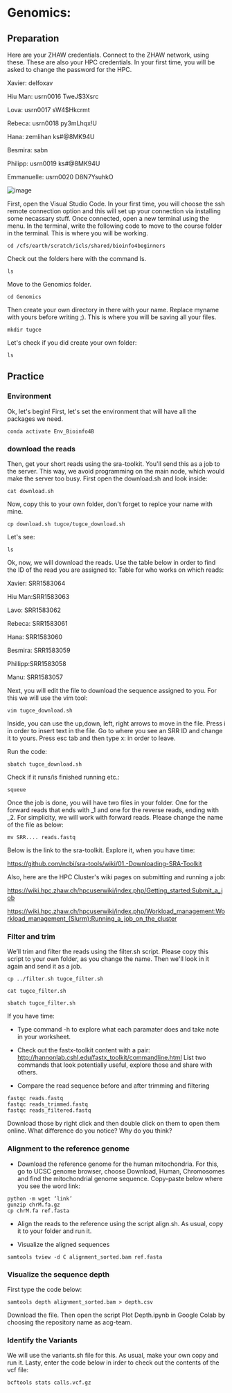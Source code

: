 # Genomics:

## Preparation 
Here are your ZHAW credentials. Connect to the ZHAW network, using these. These are also your HPC credentials. In your first time, you will be asked to change the password for the HPC.


Xavier:	delfoxav	

Hiu Man:	usrn0016	TweJ$3Xsrc

Lova: usrn0017	sW4$Hkcrmt

Rebeca:	usrn0018	py3mLhqx!U

Hana: zemlihan	ks#@8MK94U

Besmira:	 sabn	

Philipp:	usrn0019	ks#@8MK94U

Emmanuelle:	usrn0020	D8N7YsuhkO

![image](https://github.com/acg-team/Bioinfo4B/assets/26571015/ac0e4a70-0ba8-40f1-aa5e-6efd0b25273b)

First, open the Visual Studio Code. In your first time, you will choose the ssh remote connection option and this will set up your connection via installing some necassary stuff. Once connected, open a new terminal using the menu. In the terminal, write the following code to move to the course folder in the terminal. This is where you will be working.

```
cd /cfs/earth/scratch/icls/shared/bioinfo4beginners
```
Check out the folders here with the command ls.

```
ls
```
Move to the Genomics folder. 

```
cd Genomics
```
Then create your own directory in there with your name. Replace myname with yours before writing ;). This is where you will be saving all your files.
```
mkdir tugce
```
Let's check if you did create your own folder:
```
ls
```

## Practice 

### Environment
Ok, let's begin! 
First, let's set the environment that will have all the packages we need. 
```
conda activate Env_Bioinfo4B
```
### download the reads
Then, get your short reads using the sra-toolkit. You'll send this as a job to the server. This way, we avoid programming on the main node, which would make the server too busy. First open the download.sh and look inside:
```
cat download.sh
```
Now, copy this to your own folder, don't forget to replce your name with mine.
```
cp download.sh tugce/tugce_download.sh
```
Let's see:
```
ls
```

Ok, now, we will download the reads. Use the table below in order to find the ID of the read you are assigned to:
Table for who works on which reads:

Xavier: SRR1583064

Hiu Man:SRR1583063

Lavo: SRR1583062

Rebeca: SRR1583061

Hana: SRR1583060

Besmira: SRR1583059

Phillipp:SRR1583058

Manu: SRR1583057

Next, you will edit the file to download the sequence assigned to you. For this we will use the vim tool:
```
vim tugce_download.sh
```
Inside, you can use the up,down, left, right arrows to move in the file.
Press i in order to insert text in the file.
Go to where you see an SRR ID and change it to yours.
Press esc tab and then type x: in order to leave.

Run the code: 
```
sbatch tugce_download.sh
```
Check if it runs/is finished running etc.:
```
squeue
```

Once the job is done, you will have two files in your folder. One for the forward reads that ends with _1 and one for the reverse reads, ending with _2. For simplicity, we will work with forward reads. Please change the name of the file as below:
```
mv SRR.... reads.fastq
```

Below is the link to the sra-toolkit. Explore it, when you have time:

https://github.com/ncbi/sra-tools/wiki/01.-Downloading-SRA-Toolkit  

Also, here are the HPC Cluster's wiki pages on submitting and running a job:

https://wiki.hpc.zhaw.ch/hpcuserwiki/index.php/Getting_started:Submit_a_job

https://wiki.hpc.zhaw.ch/hpcuserwiki/index.php/Workload_management:Workload_management_(Slurm):Running_a_job_on_the_cluster


### Filter and trim
 
We’ll trim and filter the reads using the filter.sh script. Please copy this script to your own folder, as you change the name. Then we'll look in it again and send it as a job. 
```
cp ../filter.sh tugce_filter.sh
```
```
cat tugce_filter.sh
```
```
sbatch tugce_filter.sh
```

If you have time:

- Type command -h to explore what each paramater does and take note in your worksheet.
-  Check out the fastx-toolkit content with a pair: http://hannonlab.cshl.edu/fastx_toolkit/commandline.html List two commands that look potentially useful, explore those and share with others. 
 
- Compare the read sequence before and after trimming and filtering
```
fastqc reads.fastq
fastqc reads_trimmed.fastq
fastqc reads_filtered.fastq
```
Download those by right click and then double click on them to open them online. What difference do you notice? Why do you think?
  
### Alignment to the reference genome
- Download the reference genome for the human mitochondria. For this, go to UCSC genome browser, choose Download, Human, Chromosomes and find the mitochondrial genome sequence. Copy-paste below where you see the word link:
```
python -m wget ‘link’
gunzip chrM.fa.gz
cp chrM.fa ref.fasta
  ```    
- Align the reads to the reference using the script align.sh. As usual, copy it to your folder and run it.

- Visualize the aligned sequences
 ```   
samtools tview -d C alignment_sorted.bam ref.fasta
 ```   
### Visualize the sequence depth

First type the code below:
```
samtools depth alignment_sorted.bam > depth.csv
```
Download the file. Then open the script Plot Depth.ipynb in Google Colab by choosing the repository name as acg-team.

### Identify the Variants
We will use the variants.sh file for this. As usual, make your own copy and run it. Lasty, enter the code below in irder to check out the contents of the vcf file:
```
bcftools stats calls.vcf.gz
```     
